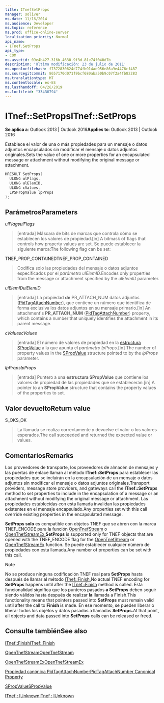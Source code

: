```yaml
---
title: ITnefSetProps
manager: soliver
ms.date: 11/16/2014
ms.audience: Developer
ms.topic: reference
ms.prod: office-online-server
localization_priority: Normal
api_name:
- ITnef.SetProps
api_type:
- COM
ms.assetid: 09e4b427-316b-4630-9f3d-81e74f040d7b
description: 'Última modificación: 23 de julio de 2011'
ms.openlocfilehash: f7372830624d774fb914ae956e86a9e4476cf487
ms.sourcegitcommit: 8657170d071f9bcf680aba50b9c07f2a4fb82283
ms.translationtype: MT
ms.contentlocale: es-ES
ms.lasthandoff: 04/28/2019
ms.locfileid: "33430794"
---
```

# <a name="itnefsetprops"></a><span data-ttu-id="e5a82-103">ITnef::SetProps</span><span class="sxs-lookup"><span data-stu-id="e5a82-103">ITnef::SetProps</span></span>

  
  
<span data-ttu-id="e5a82-104">**Se aplica a**: Outlook 2013 | Outlook 2016</span><span class="sxs-lookup"><span data-stu-id="e5a82-104">**Applies to**: Outlook 2013 | Outlook 2016</span></span> 
  
<span data-ttu-id="e5a82-105">Establece el valor de una o más propiedades para un mensaje o datos adjuntos encapsulados sin modificar el mensaje o datos adjuntos originales.</span><span class="sxs-lookup"><span data-stu-id="e5a82-105">Sets the value of one or more properties for an encapsulated message or attachment without modifying the original message or attachment.</span></span> 
  
```cpp
HRESULT SetProps(
  ULONG ulFlags,
  ULONG ulElemID,
  ULONG cValues,
  LPSPropValue lpProps
);
```

## <a name="parameters"></a><span data-ttu-id="e5a82-106">Parámetros</span><span class="sxs-lookup"><span data-stu-id="e5a82-106">Parameters</span></span>

 <span data-ttu-id="e5a82-107">_ulFlags_</span><span class="sxs-lookup"><span data-stu-id="e5a82-107">_ulFlags_</span></span>
  
> <span data-ttu-id="e5a82-108">[entrada] Máscara de bits de marcas que controla cómo se establecen los valores de propiedad.</span><span class="sxs-lookup"><span data-stu-id="e5a82-108">[in] A bitmask of flags that controls how property values are set.</span></span> <span data-ttu-id="e5a82-109">Se puede establecer la siguiente marca:</span><span class="sxs-lookup"><span data-stu-id="e5a82-109">The following flag can be set:</span></span>
    
<span data-ttu-id="e5a82-110">TNEF_PROP_CONTAINED</span><span class="sxs-lookup"><span data-stu-id="e5a82-110">TNEF_PROP_CONTAINED</span></span> 
  
> <span data-ttu-id="e5a82-111">Codifica solo las propiedades del mensaje o datos adjuntos especificados por el _parámetro ulElemID._</span><span class="sxs-lookup"><span data-stu-id="e5a82-111">Encodes only properties from the message or attachment specified by the  _ulElemID_ parameter.</span></span> 
    
 <span data-ttu-id="e5a82-112">_ulElemID_</span><span class="sxs-lookup"><span data-stu-id="e5a82-112">_ulElemID_</span></span>
  
> <span data-ttu-id="e5a82-113">[entrada] La propiedad **de** PR_ATTACH_NUM datos adjuntos ([PidTagAttachNumber](pidtagattachnumber-canonical-property.md)), que contiene un número que identifica de forma exclusiva los datos adjuntos en su mensaje primario.</span><span class="sxs-lookup"><span data-stu-id="e5a82-113">[in] An attachment's **PR_ATTACH_NUM** ([PidTagAttachNumber](pidtagattachnumber-canonical-property.md)) property, which contains a number that uniquely identifies the attachment in its parent message.</span></span>
    
 <span data-ttu-id="e5a82-114">_cValues_</span><span class="sxs-lookup"><span data-stu-id="e5a82-114">_cValues_</span></span>
  
> <span data-ttu-id="e5a82-115">[entrada] El número de valores de propiedad en la [estructura SPropValue](spropvalue.md) a la que apunta el _parámetro lpProps._</span><span class="sxs-lookup"><span data-stu-id="e5a82-115">[in] The number of property values in the [SPropValue](spropvalue.md) structure pointed to by the  _lpProps_ parameter.</span></span> 
    
 <span data-ttu-id="e5a82-116">_lpProps_</span><span class="sxs-lookup"><span data-stu-id="e5a82-116">_lpProps_</span></span>
  
> <span data-ttu-id="e5a82-117">[entrada] Puntero a una **estructura SPropValue** que contiene los valores de propiedad de las propiedades que se establecerán.</span><span class="sxs-lookup"><span data-stu-id="e5a82-117">[in] A pointer to an **SPropValue** structure that contains the property values of the properties to set.</span></span> 
    
## <a name="return-value"></a><span data-ttu-id="e5a82-118">Valor devuelto</span><span class="sxs-lookup"><span data-stu-id="e5a82-118">Return value</span></span>

<span data-ttu-id="e5a82-119">S_OK</span><span class="sxs-lookup"><span data-stu-id="e5a82-119">S_OK</span></span> 
  
> <span data-ttu-id="e5a82-120">La llamada se realiza correctamente y devuelve el valor o los valores esperados.</span><span class="sxs-lookup"><span data-stu-id="e5a82-120">The call succeeded and returned the expected value or values.</span></span>
    
## <a name="remarks"></a><span data-ttu-id="e5a82-121">Comentarios</span><span class="sxs-lookup"><span data-stu-id="e5a82-121">Remarks</span></span>

<span data-ttu-id="e5a82-122">Los proveedores de transporte, los proveedores de almacén de mensajes y las puertas de enlace llaman al método **ITnef::SetProps** para establecer las propiedades que se incluirán en la encapsulación de un mensaje o datos adjuntos sin modificar el mensaje o datos adjuntos originales.</span><span class="sxs-lookup"><span data-stu-id="e5a82-122">Transport providers, message store providers, and gateways call the **ITnef::SetProps** method to set properties to include in the encapsulation of a message or an attachment without modifying the original message or attachment.</span></span> <span data-ttu-id="e5a82-123">Las propiedades establecidas con esta llamada invalidan las propiedades existentes en el mensaje encapsulado.</span><span class="sxs-lookup"><span data-stu-id="e5a82-123">Any properties set with this call override existing properties in the encapsulated message.</span></span> 
  
 <span data-ttu-id="e5a82-124">**SetProps solo** es compatible con objetos TNEF que se abren con la marca TNEF_ENCODE para la función [OpenTnefStream](opentnefstream.md) o [OpenTnefStreamEx.](opentnefstreamex.md)</span><span class="sxs-lookup"><span data-stu-id="e5a82-124">**SetProps** is supported only for TNEF objects that are opened with the TNEF_ENCODE flag for the [OpenTnefStream](opentnefstream.md) or [OpenTnefStreamEx](opentnefstreamex.md) function.</span></span> <span data-ttu-id="e5a82-125">Se puede establecer cualquier número de propiedades con esta llamada.</span><span class="sxs-lookup"><span data-stu-id="e5a82-125">Any number of properties can be set with this call.</span></span> 
  
> [!NOTE]
> <span data-ttu-id="e5a82-126">No se produce ninguna codificación TNEF real para **SetProps** hasta después de llamar al método [ITnef::Finish.](itnef-finish.md)</span><span class="sxs-lookup"><span data-stu-id="e5a82-126">No actual TNEF encoding for **SetProps** happens until after the [ITnef::Finish](itnef-finish.md) method is called.</span></span> <span data-ttu-id="e5a82-127">Esta funcionalidad significa que los punteros pasados **a SetProps** deben seguir siendo válidos hasta después de realizar **la** llamada a Finish.</span><span class="sxs-lookup"><span data-stu-id="e5a82-127">This functionality means that pointers passed into **SetProps** must remain valid until after the call to **Finish** is made.</span></span> <span data-ttu-id="e5a82-128">En ese momento, se pueden liberar o liberar todos los objetos y datos pasados a llamadas **SetProps.**</span><span class="sxs-lookup"><span data-stu-id="e5a82-128">At that point, all objects and data passed into **SetProps** calls can be released or freed.</span></span> 
  
## <a name="see-also"></a><span data-ttu-id="e5a82-129">Consulte también</span><span class="sxs-lookup"><span data-stu-id="e5a82-129">See also</span></span>



[<span data-ttu-id="e5a82-130">ITnef::Finish</span><span class="sxs-lookup"><span data-stu-id="e5a82-130">ITnef::Finish</span></span>](itnef-finish.md)
  
[<span data-ttu-id="e5a82-131">OpenTnefStream</span><span class="sxs-lookup"><span data-stu-id="e5a82-131">OpenTnefStream</span></span>](opentnefstream.md)
  
[<span data-ttu-id="e5a82-132">OpenTnefStreamEx</span><span class="sxs-lookup"><span data-stu-id="e5a82-132">OpenTnefStreamEx</span></span>](opentnefstreamex.md)
  
[<span data-ttu-id="e5a82-133">Propiedad canónica PidTagAttachNumber</span><span class="sxs-lookup"><span data-stu-id="e5a82-133">PidTagAttachNumber Canonical Property</span></span>](pidtagattachnumber-canonical-property.md)
  
[<span data-ttu-id="e5a82-134">SPropValue</span><span class="sxs-lookup"><span data-stu-id="e5a82-134">SPropValue</span></span>](spropvalue.md)
  
[<span data-ttu-id="e5a82-135">ITnef : IUnknown</span><span class="sxs-lookup"><span data-stu-id="e5a82-135">ITnef : IUnknown</span></span>](itnefiunknown.md)

